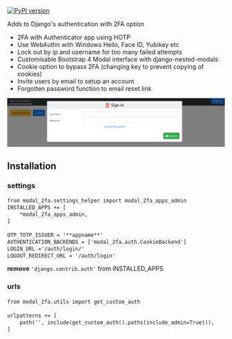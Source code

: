 [![PyPI version](https://badge.fury.io/py/django-modal-2fa.svg)](https://badge.fury.io/py/django-modal-2fa)

Adds to Django's authentication with 2FA option

* 2FA with Authenticator app using HOTP
* Use WebAuthn with Windows Hello, Face ID, Yubikey etc
* Lock out by ip and username for too many failed attempts
* Customisable Bootstrap 4 Modal interface with django-nested-modals
* Cookie option to bypass 2FA (changing key to prevent copying of cookies)
* Invite users by email to setup an account
* Forgotten password function to email reset link

![alt text](docs/login.png)

## Installation

### settings

    from modal_2fa.settings_helper import modal_2fa_apps_admin
    INSTALLED_APPS += [
        *modal_2fa_apps_admin,
    ]
    
    OTP_TOTP_ISSUER = '**appname**'
    AUTHENTICATION_BACKENDS = ['modal_2fa.auth.CookieBackend']        
    LOGIN_URL ='/auth/login/'
    LOGOUT_REDIRECT_URL = '/auth/login'



**remove** 
    ``'django.contrib.auth'``
from INSTALLED_APPS

### urls

    from modal_2fa.utils import get_custom_auth
    
    urlpatterns += [
        path('', include(get_custom_auth().paths(include_admin=True))),    
    ]
